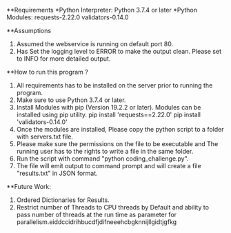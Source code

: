

**Requirements
*Python Interpreter:
    Python 3.7.4 or later
*Python Modules:
    requests-2.22.0
    validators-0.14.0

**Assumptions
1. Assumed the webservice is running on default port 80.
2. Has Set the logging level to ERROR to make the output clean. Please set to INFO for more detailed output.

**How to run this program ?
1. All requirements has to be installed on the server prior to running the program.
2. Make sure to use Python 3.7.4 or later.
3. Install Modules with pip (Version 19.2.2 or later). Modules can be installed using pip utility.
    pip install 'requests==2.22.0'
    pip install 'validators-0.14.0'
4. Once the modules are installed, Please copy the python script to a folder with servers.txt file.
5. Please make sure the permissions on the file to be executable and The running user has to the rights to write a file in the same folder.
6. Run the script with command "python coding_challenge.py".
7. The file will emit output to command prompt and will create a file "results.txt" in JSON format.

**Future Work:
1. Ordered Dictionaries for Results.
2. Restrict number of Threads to CPU threads by Default and ability to pass number of threads at the run time as parameter for parallelism.eiddccidrihbucdfjdifneeehcbgknnijllgidtjgfkg



